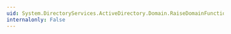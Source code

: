 ```yaml
---
uid: System.DirectoryServices.ActiveDirectory.Domain.RaiseDomainFunctionality(System.DirectoryServices.ActiveDirectory.DomainMode)
internalonly: False
---
```


